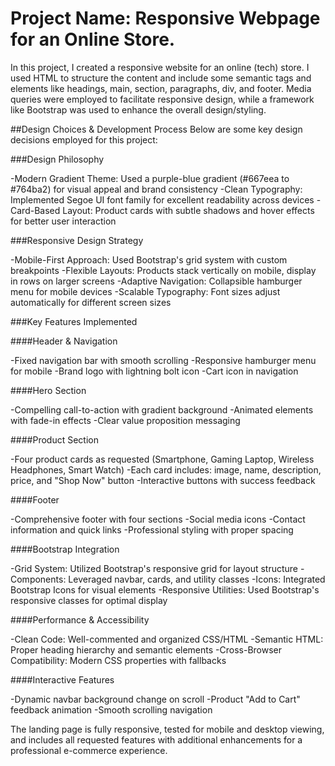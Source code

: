 # Project Name: Responsive Webpage for an Online Store.

In this project, I created a responsive website for an online (tech) store. I used HTML to structure the content and include some semantic tags and elements like headings, main, section, paragraphs, div, and
footer. Media queries were employed to facilitate responsive design, while a framework like Bootstrap was used to enhance the overall design/styling. 


##Design Choices & Development Process
Below are some key design decisions employed for this project:

###Design Philosophy

-Modern Gradient Theme: Used a purple-blue gradient (#667eea to #764ba2) for visual appeal and brand consistency
-Clean Typography: Implemented Segoe UI font family for excellent readability across devices
-Card-Based Layout: Product cards with subtle shadows and hover effects for better user interaction

###Responsive Design Strategy

-Mobile-First Approach: Used Bootstrap's grid system with custom breakpoints
-Flexible Layouts: Products stack vertically on mobile, display in rows on larger screens
-Adaptive Navigation: Collapsible hamburger menu for mobile devices
-Scalable Typography: Font sizes adjust automatically for different screen sizes

###Key Features Implemented

####Header & Navigation

-Fixed navigation bar with smooth scrolling
-Responsive hamburger menu for mobile
-Brand logo with lightning bolt icon
-Cart icon in navigation

####Hero Section

-Compelling call-to-action with gradient background
-Animated elements with fade-in effects
-Clear value proposition messaging

####Product Section

-Four product cards as requested (Smartphone, Gaming Laptop, Wireless Headphones, Smart Watch)
-Each card includes: image, name, description, price, and "Shop Now" button
-Interactive buttons with success feedback

####Footer

-Comprehensive footer with four sections
-Social media icons
-Contact information and quick links
-Professional styling with proper spacing

####Bootstrap Integration

-Grid System: Utilized Bootstrap's responsive grid for layout structure
-Components: Leveraged navbar, cards, and utility classes
-Icons: Integrated Bootstrap Icons for visual elements
-Responsive Utilities: Used Bootstrap's responsive classes for optimal display

####Performance & Accessibility

-Clean Code: Well-commented and organized CSS/HTML
-Semantic HTML: Proper heading hierarchy and semantic elements
-Cross-Browser Compatibility: Modern CSS properties with fallbacks

####Interactive Features

-Dynamic navbar background change on scroll
-Product "Add to Cart" feedback animation
-Smooth scrolling navigation

The landing page is fully responsive, tested for mobile and desktop viewing, and includes all requested features with additional enhancements for a professional e-commerce experience.
